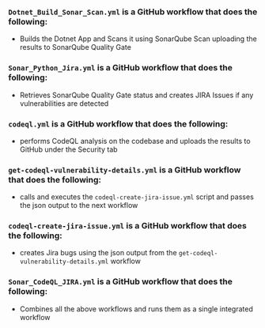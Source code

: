 ### `Dotnet_Build_Sonar_Scan.yml` is a GitHub workflow that does the following:
- Builds the Dotnet App and Scans it using SonarQube Scan uploading the results to SonarQube Quality Gate

### `Sonar_Python_Jira.yml` is a GitHub workflow that does the following:
- Retrieves SonarQube Quality Gate status and creates JIRA Issues if any vulnerabilities are detected

### `codeql.yml` is a GitHub workflow that does the following:
- performs CodeQL analysis on the codebase and uploads the results to GitHub under the Security tab
 
### `get-codeql-vulnerability-details.yml` is a GitHub workflow that does the following:
- calls and executes the `codeql-create-jira-issue.yml` script and passes the json output to the next workflow
 
### `codeql-create-jira-issue.yml` is a GitHub workflow that does the following:
- creates Jira bugs using the json output from the `get-codeql-vulnerability-details.yml` workflow

### `Sonar_CodeQL_JIRA.yml` is a GitHub workflow that does the following:
- Combines all the above workflows and runs them as a single integrated workflow
